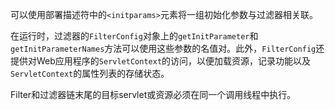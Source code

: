 可以使用部署描述符中的`<initparams>`元素将一组初始化参数与过滤器相关联。

在运行时，过滤器的`FilterConfig`对象上的`getInitParameter`和`getInitParameterNames`方法可以使用这些参数的名值对。此外，`FilterConfig`还提供对Web应用程序的`ServletContext`的访问，以便加载资源，记录功能以及`ServletContext`的属性列表的存储状态。

Filter和过滤器链末尾的目标servlet或资源必须在同一个调用线程中执行。